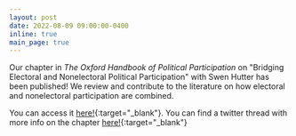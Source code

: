 ```yaml
---
layout: post
date: 2022-08-09 09:00:00-0400
inline: true
main_page: true
---
```


Our chapter in <i>The Oxford Handbook of Political Participation</i> on "Bridging Electoral and Nonelectoral Political Participation" with Swen Hutter has been published! We review and contribute to the literature on how electoral and nonelectoral participation are combined. <br>

You can access it [here!](https://academic.oup.com/edited-volume/44007/chapter/371814977){:target="_blank"}. You can find a twitter thread with more info on the chapter [here!](https://twitter.com/eborbath/status/1556604547560345601){:target="_blank"}
